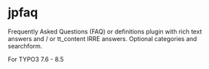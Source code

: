 # jpfaq
Frequently Asked Questions (FAQ) or definitions plugin with rich text answers and / or tt_content IRRE answers. Optional categories and searchform.

For TYPO3 7.6 - 8.5
